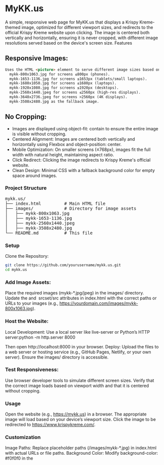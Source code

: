 # MyKK.us

A simple, responsive web page for MyKK.us that displays a Krispy Kreme-themed image, optimized for different viewport sizes, and redirects to the official Krispy Kreme website upon clicking. The image is centered both vertically and horizontally, ensuring it is never cropped, with different image resolutions served based on the device's screen size.
Features

## Responsive Images:

```html
Uses the HTML <picture> element to serve different image sizes based on viewport width:
  mykk-800x1063.jpg for screens ≤800px (phones).
  mykk-1653-1136.jpg for screens ≤1653px (tablets/small laptops).
  mykk-1680x1050.jpg for screens ≤1680px (laptops).
  mykk-1920x1080.jpg for screens ≤1920px (desktops).
  mykk-2560x1440.jpeg for screens ≤2560px (high-res displays).
  mykk-3648x2736.jpeg for screens >2560px (4K displays).
  mykk-3508x2480.jpg as the fallback image.
```

## No Cropping:

- Images are displayed using object-fit: contain to ensure the entire image is visible without cropping.
- Centered Alignment: Images are centered both vertically and horizontally using Flexbox and object-position: center.
- Mobile Optimization: On smaller screens (≤768px), images fit the full width with natural height, maintaining aspect ratio.
- Click Redirect: Clicking the image redirects to Krispy Kreme's official website.
- Clean Design: Minimal CSS with a fallback background color for empty space around images.

### Project Structure

<pre>
mykk.us/
├── index.html         # Main HTML file
├── images/            # Directory for image assets
│   ├── mykk-800x1063.jpg
│   ├── mykk-1653-1136.jpg
│   ├── mykk-2560x1440.jpeg
│   ├── mykk-3508x2480.jpg
└── README.md          # This file
</pre>

### Setup

Clone the Repository:
```bash
git clone https://github.com/yourusername/mykk.us.git
cd mykk.us
```

### Add Image Assets:

Place the required images (mykk-*.jpg/jpeg) in the images/ directory.
Update the <source> and <img> srcset/src attributes in index.html with the correct paths or URLs to your images (e.g., https://yourdomain.com/images/mykk-800x1063.jpg).

### Host the Website:

Local Development: Use a local server like live-server or Python’s HTTP server:python -m http.server 8000

Then open http://localhost:8000 in your browser.
Deploy: Upload the files to a web server or hosting service (e.g., GitHub Pages, Netlify, or your own server). Ensure the images/ directory is accessible.

### Test Responsiveness:

Use browser developer tools to simulate different screen sizes.
Verify that the correct image loads based on viewport width and that it is centered without cropping.

### Usage

Open the website (e.g., https://mykk.us) in a browser.
The appropriate image will load based on your device’s viewport size.
Click the image to be redirected to https://www.krispykreme.com/.

### Customization

Image Paths: Replace placeholder paths (/images/mykk-*.jpg) in index.html with actual URLs or file paths.
Background Color: Modify background-color: #f0f0f0 in the <style> section of index.html to change the color of empty space around images.
Breakpoints: Adjust the media queries in the <source> tags (e.g., max-width: 800px) to change which image is served for specific viewport sizes.
Image Optimization: Compress images to reduce load times, especially for mobile devices.

#### Notes

Ensure images are optimized for web use to improve performance.
Test across various devices and screen sizes to confirm proper image selection and centering.
The fallback background color (#f0f0f0) can be customized to match your design or Krispy Kreme’s branding.
If hosting images externally, ensure the URLs are reliable and accessible.

##### License

This project is for personal or demonstration purposes. Ensure you have permission to use and distribute the Krispy Kreme-themed images.
